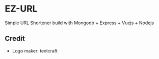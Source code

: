 # EZ-URL
Simple URL Shortener build with Mongodb + Express + Vuejs + Nodejs

## Credit
- Logo maker: textcraft
